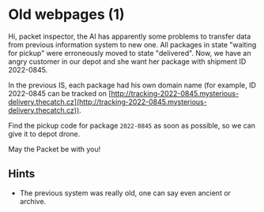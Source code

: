 # Old webpages (1)

Hi, packet inspector, the AI has apparently some problems to transfer data from previous information system to new one. All packages in state "waiting for pickup" were erroneously moved to state "delivered". Now, we have an angry customer in our depot and she want her package with shipment ID 2022-0845.

In the previous IS, each package had his own domain name (for example, ID 2022-0845 can be tracked on [http://tracking-2022-0845.mysterious-delivery.thecatch.cz](http://tracking-2022-0845.mysterious-delivery.thecatch.cz)).

Find the pickup code for package `2022-0845` as soon as possible, so we can give it to depot drone.

May the Packet be with you!

## Hints

- The previous system was really old, one can say even ancient or archive.
